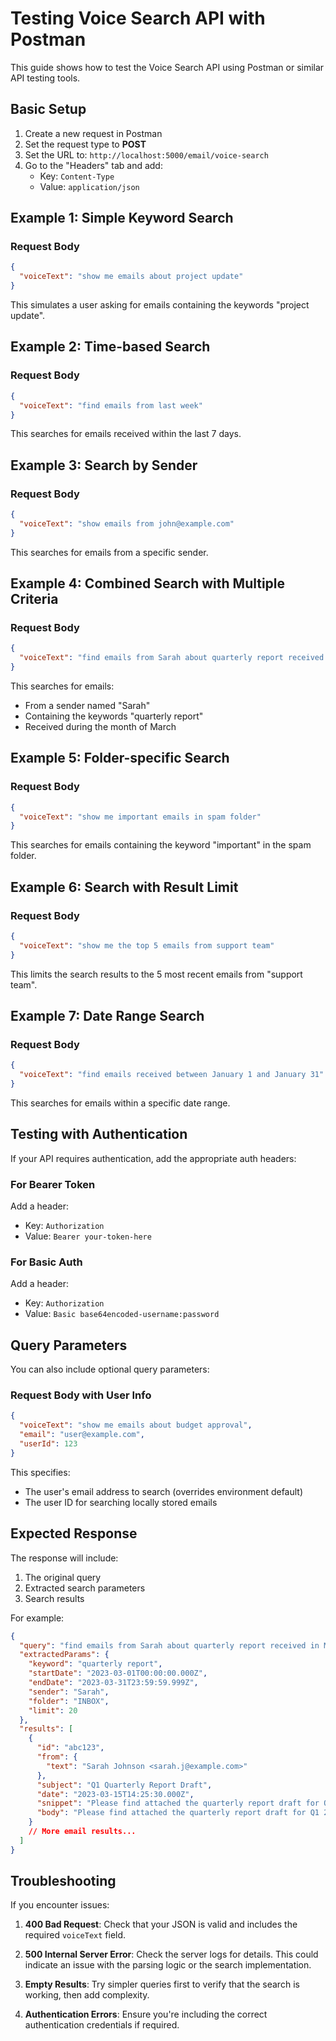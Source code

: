 # Testing Voice Search API with Postman

This guide shows how to test the Voice Search API using Postman or similar API testing tools.

## Basic Setup

1. Create a new request in Postman
2. Set the request type to **POST**
3. Set the URL to: `http://localhost:5000/email/voice-search`
4. Go to the "Headers" tab and add:
   - Key: `Content-Type`
   - Value: `application/json`

## Example 1: Simple Keyword Search

### Request Body

```json
{
  "voiceText": "show me emails about project update"
}
```

This simulates a user asking for emails containing the keywords "project update".

## Example 2: Time-based Search

### Request Body

```json
{
  "voiceText": "find emails from last week"
}
```

This searches for emails received within the last 7 days.

## Example 3: Search by Sender

### Request Body

```json
{
  "voiceText": "show emails from john@example.com"
}
```

This searches for emails from a specific sender.

## Example 4: Combined Search with Multiple Criteria

### Request Body

```json
{
  "voiceText": "find emails from Sarah about quarterly report received in March"
}
```

This searches for emails:

- From a sender named "Sarah"
- Containing the keywords "quarterly report"
- Received during the month of March

## Example 5: Folder-specific Search

### Request Body

```json
{
  "voiceText": "show me important emails in spam folder"
}
```

This searches for emails containing the keyword "important" in the spam folder.

## Example 6: Search with Result Limit

### Request Body

```json
{
  "voiceText": "show me the top 5 emails from support team"
}
```

This limits the search results to the 5 most recent emails from "support team".

## Example 7: Date Range Search

### Request Body

```json
{
  "voiceText": "find emails received between January 1 and January 31"
}
```

This searches for emails within a specific date range.

## Testing with Authentication

If your API requires authentication, add the appropriate auth headers:

### For Bearer Token

Add a header:

- Key: `Authorization`
- Value: `Bearer your-token-here`

### For Basic Auth

Add a header:

- Key: `Authorization`
- Value: `Basic base64encoded-username:password`

## Query Parameters

You can also include optional query parameters:

### Request Body with User Info

```json
{
  "voiceText": "show me emails about budget approval",
  "email": "user@example.com",
  "userId": 123
}
```

This specifies:

- The user's email address to search (overrides environment default)
- The user ID for searching locally stored emails

## Expected Response

The response will include:

1. The original query
2. Extracted search parameters
3. Search results

For example:

```json
{
  "query": "find emails from Sarah about quarterly report received in March",
  "extractedParams": {
    "keyword": "quarterly report",
    "startDate": "2023-03-01T00:00:00.000Z",
    "endDate": "2023-03-31T23:59:59.999Z",
    "sender": "Sarah",
    "folder": "INBOX",
    "limit": 20
  },
  "results": [
    {
      "id": "abc123",
      "from": {
        "text": "Sarah Johnson <sarah.j@example.com>"
      },
      "subject": "Q1 Quarterly Report Draft",
      "date": "2023-03-15T14:25:30.000Z",
      "snippet": "Please find attached the quarterly report draft for Q1 2023...",
      "body": "Please find attached the quarterly report draft for Q1 2023. I need your feedback by end of week..."
    }
    // More email results...
  ]
}
```

## Troubleshooting

If you encounter issues:

1. **400 Bad Request**: Check that your JSON is valid and includes the required `voiceText` field.

2. **500 Internal Server Error**: Check the server logs for details. This could indicate an issue with the parsing logic or the search implementation.

3. **Empty Results**: Try simpler queries first to verify that the search is working, then add complexity.

4. **Authentication Errors**: Ensure you're including the correct authentication credentials if required.
